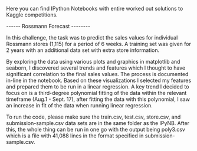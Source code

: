 Here you can find IPython Notebooks with entire worked out solutions to Kaggle competitions.

------ Rossmann Forecast --------

In this challenge, the task was to predict the sales values for individual Rossmann stores (1,115) for a period of 6 weeks. A training set was given for 2 years with an additional data set with extra store information.

By exploring the data using various plots and graphics in matplotlib and seaborn, I discovered several trends and features which I thought to have significant correlation to the final sales values. The process is documented in-line in the notebook. Based on these visualizations I selected my features and prepared them to be run in a linear regression. A key trend I decided to focus on is a third-degree polynomial fitting of the data within the relevant timeframe (Aug.1 - Sept. 17), after fitting the data with this polynomial, I saw an increase in fit of the data when running linear regression.

To run the code, please make sure the train.csv, test.csv, store.csv, and submission-sample.csv data sets are in the same folder as the IPyNB. After this, the whole thing can be run in one go with the output being poly3.csv which is a file with 41,088 lines in the format specified in submission-sample.csv.
